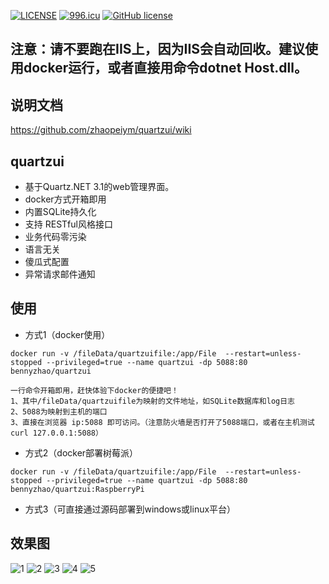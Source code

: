 [![LICENSE](https://img.shields.io/badge/license-Anti%20996-blue.svg)](https://github.com/996icu/996.ICU/blob/master/LICENSE)
[![996.icu](https://img.shields.io/badge/link-996.icu-red.svg)](https://996.icu)
[![GitHub license](https://img.shields.io/github/license/alienwow/SnowLeopard.svg)](https://github.com/zhaopeiym/quartzui/blob/master/LICENSE)

## 注意：请不要跑在IIS上，因为IIS会自动回收。建议使用docker运行，或者直接用命令dotnet Host.dll。

## 说明文档 
https://github.com/zhaopeiym/quartzui/wiki  

## quartzui
- 基于Quartz.NET 3.1的web管理界面。
- docker方式开箱即用
- 内置SQLite持久化
- 支持 RESTful风格接口
- 业务代码零污染
- 语言无关
- 傻瓜式配置
- 异常请求邮件通知

## 使用
- 方式1（docker使用）
```
docker run -v /fileData/quartzuifile:/app/File  --restart=unless-stopped --privileged=true --name quartzui -dp 5088:80 bennyzhao/quartzui

一行命令开箱即用，赶快体验下docker的便捷吧！
1、其中/fileData/quartzuifile为映射的文件地址，如SQLite数据库和log日志
2、5088为映射到主机的端口
3、直接在浏览器 ip:5088 即可访问。（注意防火墙是否打开了5088端口，或者在主机测试 curl 127.0.0.1:5088）
```
- 方式2（docker部署树莓派）
```
docker run -v /fileData/quartzuifile:/app/File  --restart=unless-stopped --privileged=true --name quartzui -dp 5088:80 bennyzhao/quartzui:RaspberryPi
```
- 方式3（可直接通过源码部署到windows或linux平台） 

## 效果图
![1](https://user-images.githubusercontent.com/5820324/56856558-1c267400-6990-11e9-98a8-c1bf9bd0ba3c.png)
![2](https://user-images.githubusercontent.com/5820324/56856559-1c267400-6990-11e9-8433-4705e0c4a984.png)
![3](https://user-images.githubusercontent.com/5820324/56856560-1cbf0a80-6990-11e9-835c-268efac70d50.png)
![4](https://user-images.githubusercontent.com/5820324/56856561-1cbf0a80-6990-11e9-8af6-a93ad0e09740.png)
![5](https://user-images.githubusercontent.com/5820324/56856562-1d57a100-6990-11e9-8433-5d6e1d78880a.png)






